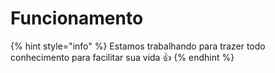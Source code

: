# Funcionamento

{% hint style="info" %}
Estamos trabalhando para trazer todo conhecimento para facilitar sua vida 👍
{% endhint %}

